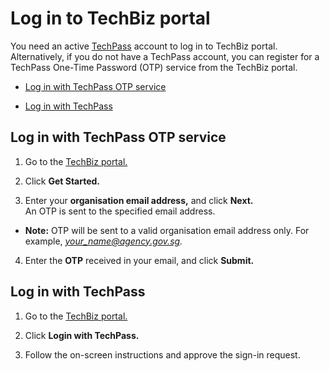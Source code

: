 # Log in to TechBiz portal 

You need an active [TechPass](https://www.developer.tech.gov.sg/products/categories/digital-identity/techpass/overview.html) account to log in to TechBiz portal. Alternatively, if you do not have a TechPass account, you can register for a TechPass One-Time Password (OTP) service from the TechBiz portal.

- [Log in with TechPass OTP service](#log-in-with-techpass-otp-service)

- [Log in with TechPass](#log-in-with-techpass)

## Log in with TechPass OTP service

1.  Go to the [TechBiz portal.](http://portal.techbiz.suite.gov.sg/)

2.  Click **Get Started.**

3.  Enter your **organisation email address,** and click **Next.**   
An OTP is sent to the specified email address.

- **Note:** OTP will be sent to a valid organisation email address only. For example, *your_name@agency.gov.sg.*

4.  Enter the **OTP** received in your email, and click **Submit.**

## Log in with TechPass

1.  Go to the [TechBiz portal.](http://portal.techbiz.suite.gov.sg/)

2.  Click **Login with TechPass.**

3.  Follow the on-screen instructions and approve the sign-in request.